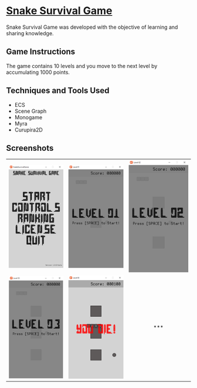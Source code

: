 # [Snake Survival Game](https://ronildo-souza.itch.io/snake-survival-game)

Snake Survival Game was developed with the objective of learning and sharing knowledge.

## Game Instructions
The game contains 10 levels and you move to the next level by accumulating 1000 points.

## Techniques and Tools Used
- ECS
- Scene Graph
- Monogame
- Myra
- Curupira2D

## Screenshots

|                                        |        |                   |
|:--------------------------------------------:|:--------------------------------------------:|:--------------------------------------------:|
| <img src="./docs/000.png" width="300"/> | <img src="./docs/001.png" width="300"/> | <img src="./docs/002.png" width="300"/> |
|   <img src="./docs/003.png" width="300"/>   |   <img src="./docs/999.png" width="300"/>   |                      ***                     |
